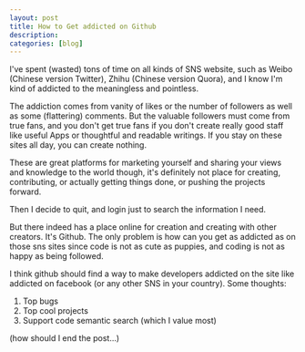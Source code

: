```yaml
---
layout: post
title: How to Get addicted on Github
description: 
categories: [blog]
---
```


I've spent (wasted) tons of time on all kinds of SNS website, such as Weibo (Chinese version Twitter), Zhihu (Chinese version Quora), and I know I'm kind of addicted to the meaningless and pointless.

The addiction comes from vanity of likes or the number of followers as well as some (flattering) comments. But the valuable followers must come from true fans, and you don't get true fans if you don't create really good staff like useful Apps or thoughtful and readable writings. If you stay on these sites all day, you can create nothing.

These are great platforms for marketing yourself and sharing your views and knowledge to the world though, it's definitely not place for creating, contributing, or actually getting things done, or pushing the projects forward.

Then I decide to quit, and login just to search the information I need.

But there indeed has a place online for creation and creating with other creators. It's Github. The only problem is how can you get as addicted as on those sns sites since code is not as cute as puppies, and coding is not as happy as being followed.

I think github should find a way to make developers addicted on the site like addicted on facebook (or any other SNS in your country). Some thoughts:

1. Top bugs
2. Top cool projects
3. Support code semantic search (which I value most)


(how should I end the post...)



